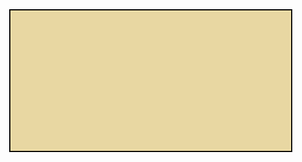 <html lang="en">
<head>
  <meta charset="UTF-8">
  <meta name="viewport" content="width=device-width, initial-scale=1.0">
  <title>Parkour Game with Block Character</title>
  <style>
    body {
      margin: 0;
      overflow: hidden;
    }
    canvas {
      display: block;
      background-color: #e8d7a2; /* Light blue background for visibility */
      border: 2px solid black;
      margin: 0 auto;
    }
    .win-message {
      position: absolute;
      top: 50%;
      left: 50%;
      transform: translate(-50%, -50%);
      font-size: 50px;
      font-weight: bold;
      color: green;
      display: none;
      text-align: center;
    }
    .win-message a {
      display: block;
      margin-top: 20px;
      font-size: 30px;
      color: blue;
      text-decoration: underline;
      cursor: pointer;
    }
    .game-over-message {
      position: absolute;
      top: 50%;
      left: 50%;
      transform: translate(-50%, -50%);
      font-size: 40px;
      font-weight: bold;
      color: red;
      display: none;
      text-align: center;
    }
  </style>
</head>
<body>
  <canvas id="gameCanvas" width="800" height="400"></canvas>
  <div id="winMessage" class="win-message">
    You Win!
    <a id="redirectLink" href="#">Click here to rate the game</a>
  </div>
  <div id="gameOverMessage" class="game-over-message">
    Game Over! Press Space to Restart
  </div>
  
  <script>
    const canvas = document.getElementById("gameCanvas");
    const ctx = canvas.getContext("2d");

    // Block character design
    let player = {
      x: 50,
      y: canvas.height - 100,
      width: 50,
      height: 50,
      dy: 0,
      gravity: 0.8,
      jumpPower: -20, // Negative value to jump upward
      isJumping: false,
      color: "#c58c85", // Character color
    };

    let obstacles = [];
    let gameSpeed = 12; // Increased speed for faster gameplay
    let score = 0;
    const winScore = 20; // Win after 20 obstacles
    let gameOver = false;

    function createObstacle() {
      let height = Math.random() * 80 + 50;
      let obstacle = {
        x: canvas.width,
        y: canvas.height - height,
        width: 20,
        height: height,
        color: "green" // Green for rectangle obstacles
      };
      obstacles.push(obstacle);
    }

    function updateObstacles() {
      for (let i = 0; i < obstacles.length; i++) {
        obstacles[i].x -= gameSpeed;
        if (obstacles[i].x + obstacles[i].width < 0) {
          obstacles.splice(i, 1);
          i--;
          score++;
        }
      }
    }

    function drawRectangle(obstacle) {
      // Draw green rectangular obstacle
      ctx.fillStyle = obstacle.color;
      ctx.fillRect(obstacle.x, obstacle.y, obstacle.width, obstacle.height);
    }

    function drawPlayer() {
      // Draw block character with face
      ctx.fillStyle = player.color;
      ctx.fillRect(player.x, player.y, player.width, player.height);

      // Add eyes
      ctx.fillStyle = "#ffffff"; // White eyes
      ctx.fillRect(player.x + 10, player.y + 10, 10, 10); // Left eye
      ctx.fillRect(player.x + 30, player.y + 10, 10, 10); // Right eye

      // Add mouth
      ctx.fillStyle = "#000000"; // Black mouth
      ctx.fillRect(player.x + 20, player.y + 30, 10, 5); // Mouth
    }

    function drawObstacles() {
      for (let i = 0; i < obstacles.length; i++) {
        drawRectangle(obstacles[i]); // Draw rectangle for each obstacle
      }
    }

    function updatePlayer() {
      if (player.isJumping) {
        player.dy += player.gravity;
        player.y += player.dy;
        if (player.y + player.height >= canvas.height) {
          player.y = canvas.height - player.height;
          player.isJumping = false;
          player.dy = 0;
        }
      }
    }

    function handleJump() {
      if (!player.isJumping) {
        player.isJumping = true;
        player.dy = player.jumpPower;
      }
    }

    function detectCollision() {
      for (let i = 0; i < obstacles.length; i++) {
        if (player.x < obstacles[i].x + obstacles[i].width &&
            player.x + player.width > obstacles[i].x &&
            player.y < obstacles[i].y + obstacles[i].height &&
            player.y + player.height > obstacles[i].y) {
          return true;
        }
      }
      return false;
    }

    function gameLoop() {
      if (gameOver) return; // Stop game if game over
      
      ctx.clearRect(0, 0, canvas.width, canvas.height);

      drawPlayer();
      drawObstacles();
      updateObstacles();
      updatePlayer();

      if (detectCollision()) {
        gameOver = true;
        document.getElementById('gameOverMessage').style.display = 'block';
        return;
      }

      if (score >= winScore) {
        document.getElementById('winMessage').style.display = 'block';
        return;
      }

      requestAnimationFrame(gameLoop);
    }

    function resetGame() {
      player.x = 50;
      player.y = canvas.height - 100;
      player.dy = 0;
      player.isJumping = false;
      obstacles = [];
      score = 0;
      gameOver = false;
      document.getElementById('gameOverMessage').style.display = 'none';
      gameLoop();
    }

    // Increase the interval between obstacles
    setInterval(createObstacle, 2500); // Obstacles appear every 2.5 seconds now

    window.addEventListener("keydown", (e) => {
      if (e.code === "Space" || e.code === "ArrowUp") {
        if (gameOver) {
          resetGame(); // Restart game if it's over
        } else {
          handleJump(); // Jump if the game is still running
        }
      }
    });

    // Redirect to another page when the win link is clicked
    const redirectLink = document.getElementById("redirectLink");
    redirectLink.addEventListener("click", function() {
      window.location.href = "https://docs.google.com/forms/d/e/1FAIpQLSfpFcSd2nrM-sI3WAGBJHL-IEluDGJpkLuKvpSu9SAotzjrjA/viewform?usp=sf_link"; // Change this to the desired URL
    });

    gameLoop();
  </script>
</body>
</html>

